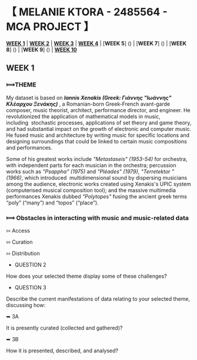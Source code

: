 # &#12304; MELANIE KTORA - 2485564 - MCA PROJECT &#12305;

[__WEEK 1__](https://github.com/melktr/MCA-2022/blob/master/Labs/Week%201) | [__WEEK 2__]( https://github.com/melktr/MCA-2022/blob/master/Labs/Week%202) | [__WEEK 3__]( https://github.com/melktr/MCA-2022/blob/master/Labs/Week%203) | [__WEEK 4__]( https://github.com/melktr/MCA-2022/blob/master/Labs/Week%204) | [__WEEK 5__] () | [__WEEK 7__] () | [__WEEK 8__] () | [__WEEK 9__] () | [__WEEK 10__ ]()

## __WEEK 1__

### &#10238;THEME

My dataset is based on ***Iannis Xenakis (Greek: Γιάννης "Ιωάννης" Κλέαρχου Ξενάκης)*** , a Romanian-born Greek-French avant-garde composer, music theorist, architect, performance director, and engineer. He revolutionized the application of mathematical models in music, including  stochastic processes, applications of set theory and game theory, and had substantial impact on the growth of electronic and computer music. He fused music and architecture by writing music for specific locations and designing surroundings that could be linked to certain music compositions and performances.

Some of his greatest works include *"Metastaseis" (1953-54)* for orchestra, with independent parts for each musician in the orchestra; percussion works such as *"Psappha" (1975)* and *"Pléades" (1979)*, *"Terretektor " (1966)*, which introduced  multidimensional sound by dispersing musicians among the audience, electronic works created using Xenakis's UPIC system (computerised musical composition tool); and the massive multimedia performances Xenakis dubbed  *"Polytopes"* fusing the ancient greek terms “poly” (“many”) and “topos” (“place”).

### &#10238; Obstacles in interacting with music and music-related data

&#8688; Access

&#8688; Curation

&#8688; Distribution

* QUESTION 2

How does your selected theme display some of these challenges?

* QUESTION 3

Describe the current manifestations of data relating to your selected theme, discussing how:

&#10149; 3A

It is presently curated (collected and gathered)?

&#10149; 3B

How it is presented, described, and analysed?


